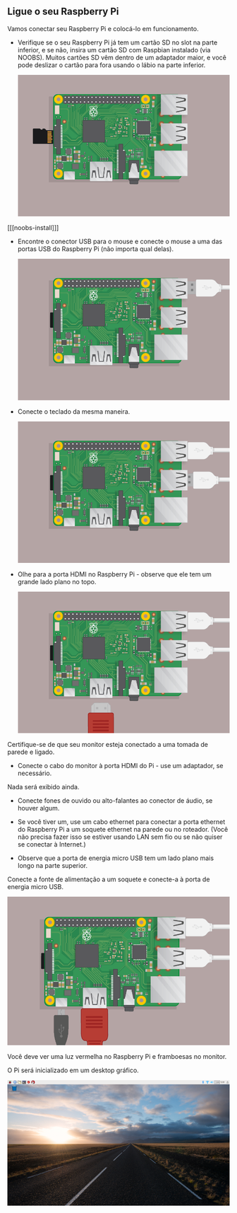 ## Ligue o seu Raspberry Pi

Vamos conectar seu Raspberry Pi e colocá-lo em funcionamento.

+ Verifique se o seu Raspberry Pi já tem um cartão SD no slot na parte inferior, e se não, insira um cartão SD com Raspbian instalado (via NOOBS). Muitos cartões SD vêm dentro de um adaptador maior, e você pode deslizar o cartão para fora usando o lábio na parte inferior.
    
    ![captura de tela](images/pi-sd.png)

[[[noobs-install]]]

+ Encontre o conector USB para o mouse e conecte o mouse a uma das portas USB do Raspberry Pi (não importa qual delas).
    
    ![captura de tela](images/pi-mouse.png)

+ Conecte o teclado da mesma maneira.
    
    ![captura de tela](images/pi-keyboard.png)

+ Olhe para a porta HDMI no Raspberry Pi - observe que ele tem um grande lado plano no topo.
    
    ![captura de tela](images/pi-hdmi.png)

Certifique-se de que seu monitor esteja conectado a uma tomada de parede e ligado.

+ Conecte o cabo do monitor à porta HDMI do Pi - use um adaptador, se necessário.

Nada será exibido ainda.

+ Conecte fones de ouvido ou alto-falantes ao conector de áudio, se houver algum.

+ Se você tiver um, use um cabo ethernet para conectar a porta ethernet do Raspberry Pi a um soquete ethernet na parede ou no roteador. (Você não precisa fazer isso se estiver usando LAN sem fio ou se não quiser se conectar à Internet.)

+ Observe que a porta de energia micro USB tem um lado plano mais longo na parte superior.

Conecte a fonte de alimentação a um soquete e conecte-a à porta de energia micro USB.

![captura de tela](images/pi-power.png)

Você deve ver uma luz vermelha no Raspberry Pi e framboesas no monitor.

O Pi será inicializado em um desktop gráfico.

![captura de tela](images/pi-desktop.png)